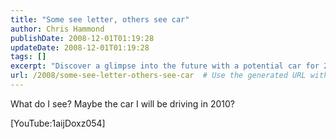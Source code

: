 ```yaml
---
title: "Some see letter, others see car"
author: Chris Hammond
publishDate: 2008-12-01T01:19:28
updateDate: 2008-12-01T01:19:28
tags: []
excerpt: "Discover a glimpse into the future with a potential car for 2010. Watch now! [YouTube:1aijDoxz054] #futurecar #2010 #autoindustry"
url: /2008/some-see-letter-others-see-car  # Use the generated URL with year
---
```

<p>What do I see? Maybe the car I will be driving in 2010?</p> <p>[YouTube:1aijDoxz054]</p>

